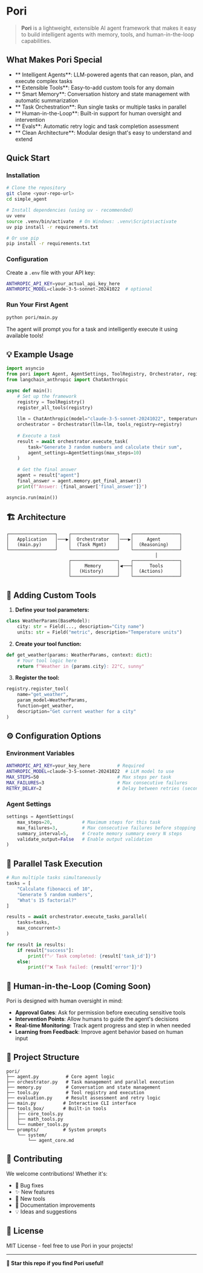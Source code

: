 # Pori

>  **Pori** is a lightweight, extensible AI agent framework that makes it easy to build intelligent agents with memory, tools, and human-in-the-loop capabilities.

##  What Makes Pori Special

- ** Intelligent Agents**: LLM-powered agents that can reason, plan, and execute complex tasks
- ** Extensible Tools**: Easy-to-add custom tools for any domain
- ** Smart Memory**: Conversation history and state management with automatic summarization
- ** Task Orchestration**: Run single tasks or multiple tasks in parallel
- ** Human-in-the-Loop**: Built-in support for human oversight and intervention
- **  Evals**: Automatic retry logic and task completion assessment
- ** Clean Architecture**: Modular design that's easy to understand and extend

##  Quick Start

### Installation

```bash
# Clone the repository
git clone <your-repo-url>
cd simple_agent

# Install dependencies (using uv - recommended)
uv venv
source .venv/bin/activate  # On Windows: .venv\Scripts\activate
uv pip install -r requirements.txt

# Or use pip
pip install -r requirements.txt
```

### Configuration

Create a `.env` file with your API key:
```bash
ANTHROPIC_API_KEY=your_actual_api_key_here
ANTHROPIC_MODEL=claude-3-5-sonnet-20241022  # optional
```

### Run Your First Agent

```bash
python pori/main.py
```

The agent will prompt you for a task and intelligently execute it using available tools!

## 💡 Example Usage

```python
import asyncio
from pori import Agent, AgentSettings, ToolRegistry, Orchestrator, register_all_tools
from langchain_anthropic import ChatAnthropic

async def main():
    # Set up the framework
    registry = ToolRegistry()
    register_all_tools(registry)
    
    llm = ChatAnthropic(model="claude-3-5-sonnet-20241022", temperature=0)
    orchestrator = Orchestrator(llm=llm, tools_registry=registry)
    
    # Execute a task
    result = await orchestrator.execute_task(
        task="Generate 3 random numbers and calculate their sum",
        agent_settings=AgentSettings(max_steps=10)
    )
    
    # Get the final answer
    agent = result["agent"]
    final_answer = agent.memory.get_final_answer()
    print(f"Answer: {final_answer['final_answer']}")

asyncio.run(main())
```

## 🏗️ Architecture

```
┌─────────────────┐    ┌─────────────────┐    ┌─────────────────┐
│   Application   │───▶│  Orchestrator   │───▶│     Agent       │
│   (main.py)     │    │  (Task Mgmt)    │    │  (Reasoning)    │
└─────────────────┘    └─────────────────┘    └─────────────────┘
                                                       │
                       ┌─────────────────┐    ┌─────────────────┐
                       │     Memory      │◀───┤      Tools      │
                       │   (History)     │    │  (Actions)      │
                       └─────────────────┘    └─────────────────┘
```


## 🔧 Adding Custom Tools

1. **Define your tool parameters:**
```python
class WeatherParams(BaseModel):
    city: str = Field(..., description="City name")
    units: str = Field("metric", description="Temperature units")
```

2. **Create your tool function:**
```python
def get_weather(params: WeatherParams, context: dict):
    # Your tool logic here
    return f"Weather in {params.city}: 22°C, sunny"
```

3. **Register the tool:**
```python
registry.register_tool(
    name="get_weather",
    param_model=WeatherParams, 
    function=get_weather,
    description="Get current weather for a city"
)
```

## ⚙️ Configuration Options

### Environment Variables
```bash
ANTHROPIC_API_KEY=your_key_here          # Required
ANTHROPIC_MODEL=claude-3-5-sonnet-20241022  # LLM model to use
MAX_STEPS=50                             # Max steps per task
MAX_FAILURES=3                           # Max consecutive failures
RETRY_DELAY=2                            # Delay between retries (seconds)
```

### Agent Settings
```python
settings = AgentSettings(
    max_steps=20,           # Maximum steps for this task
    max_failures=3,         # Max consecutive failures before stopping
    summary_interval=5,     # Create memory summary every N steps
    validate_output=False   # Enable output validation
)
```

## 🔄 Parallel Task Execution

```python
# Run multiple tasks simultaneously
tasks = [
    "Calculate fibonacci of 10",
    "Generate 5 random numbers", 
    "What's 15 factorial?"
]

results = await orchestrator.execute_tasks_parallel(
    tasks=tasks,
    max_concurrent=3
)

for result in results:
    if result["success"]:
        print(f"✅ Task completed: {result['task_id']}")
    else:
        print(f"❌ Task failed: {result['error']}")
```

## 🤝 Human-in-the-Loop (Coming Soon)

Pori is designed with human oversight in mind:

- **Approval Gates**: Ask for permission before executing sensitive tools
- **Intervention Points**: Allow humans to guide the agent's decisions
- **Real-time Monitoring**: Track agent progress and step in when needed
- **Learning from Feedback**: Improve agent behavior based on human input

## 📁 Project Structure

```
pori/
├── agent.py          # Core agent logic
├── orchestrator.py   # Task management and parallel execution  
├── memory.py         # Conversation and state management
├── tools.py          # Tool registry and execution
├── evaluation.py     # Result assessment and retry logic
├── main.py          # Interactive CLI interface
├── tools_box/       # Built-in tools
│   ├── core_tools.py
│   ├── math_tools.py
│   └── number_tools.py
└── prompts/         # System prompts
    └── system/
        └── agent_core.md
```



## 🤝 Contributing

We welcome contributions! Whether it's:
- 🐛 Bug fixes
- ✨ New features  
- 🔧 New tools
- 📖 Documentation improvements
- 💡 Ideas and suggestions

## 📄 License

MIT License - feel free to use Pori in your projects!

---

**🌟 Star this repo if you find Pori useful!** 